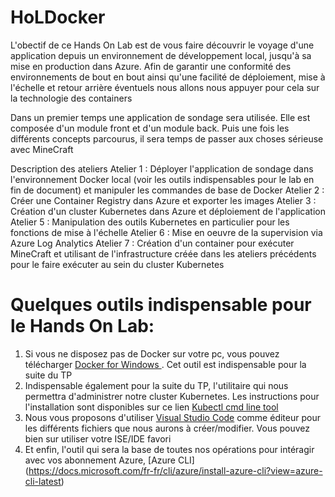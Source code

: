 # HoLDocker

L'obectif de ce Hands On Lab est de vous faire découvrir le voyage d'une application depuis un environnement de développement local, jusqu'à sa mise en production dans Azure.
Afin de garantir une conformité des environnements de bout en bout ainsi qu'une facilité de déploiement, mise à l'échelle et retour arrière éventuels
nous allons nous appuyer pour cela sur la technologie des containers

Dans un premier temps une application de sondage sera utilisée. Elle est composée d'un module front et d'un module back.
Puis une fois les différents concepts parcourus, il sera temps de passer aux choses sérieuse avec MineCraft

Description des ateliers
Atelier 1 : Déployer l'application de sondage dans l'environnement Docker local (voir les outils indispensables pour le lab en fin de document) et manipuler les commandes de base de Docker
Atelier 2 : Créer une Container Registry dans Azure et exporter les images
Atelier 3 : Création d'un cluster Kubernetes dans Azure et déploiement de l'application
Atelier 5 : Manipulation des outils Kubernetes en particulier pour les fonctions de mise à l'échelle
Atelier 6 : Mise en oeuvre de la supervision via Azure Log Analytics
Atelier 7 : Création d'un container pour exécuter MineCraft et utilisant de l'infrastructure créée dans les ateliers précédents pour le faire exécuter au sein du cluster Kubernetes



# Quelques outils indispensable pour le Hands On Lab:

1.  Si vous ne disposez pas de Docker sur votre pc, vous pouvez télécharger [Docker for Windows ](https://store.docker.com/editions/community/docker-ce-desktop-windows). Cet outil est indispensable pour la suite du TP
2. Indispensable également pour la suite du TP, l'utilitaire qui nous permettra d'administrer notre cluster Kubernetes. Les instructions pour l'installation sont disponibles sur ce lien [Kubectl cmd line tool](https://kubernetes.io/docs/tasks/tools/install-kubectl/#install-kubectl-binary-via-curl)
3. Nous vous proposons d'utiliser [Visual Studio Code](https://code.visualstudio.com/download) comme éditeur pour les différents fichiers que nous aurons à créer/modifier. Vous pouvez bien sur utiliser votre ISE/IDE favori
4. Et enfin, l'outil qui sera la base de toutes nos opérations pour intéragir avec vos abonnement Azure, [Azure CLI] (https://docs.microsoft.com/fr-fr/cli/azure/install-azure-cli?view=azure-cli-latest)


